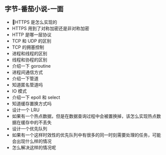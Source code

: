 ## 字节-番茄小说-一面

- HTTPS 是怎么实现的
- HTTPS 用到了对称加密还是非对称加密
- HTTP 是哪一层协议
- TCP 和 UDP 的区别
- TCP 的拥塞控制
- 进程和线程的区别
- 线程和协程的区别
- 介绍一下 goroutine
- 进程间通信方式
- 介绍一下管道
- 知道匿名管道吗
- IO 模式
- 介绍一下 epoll 和 select
- 知道缓存置换方式吗
- 设计一个 LRU
- 如果有一个热点数据，但是在数据查询过程中会被置换掉，该怎么实现热点数据在缓存中的不丢失
- 设计一个优先队列
- 如果有一个这样时效性的优先队列中有很多的同一时刻需要处理的任务，可能会出现什么样的情况
- 怎么解决这样的情况呢